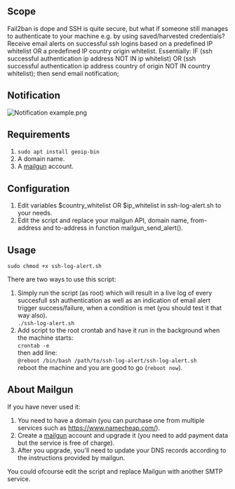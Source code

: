 ## Scope
Fail2ban is dope and SSH is quite secure, but what if someone still manages to authenticate to your machine e.g. by using saved/harvested credentials? Receive email alerts on successful ssh logins based on a predefined IP whitelist OR a predefined IP country origin whitelist.  Essentially: IF (ssh successful authentication ip address NOT IN ip whitelist) OR (ssh successful authentication ip address country of origin NOT IN country whitelist); then send email notification;

## Notification
![Notification example.png](https://i.ibb.co/550xtBv/logalert.png)

## Requirements
1. `sudo apt install geoip-bin`
2. A domain name.
3. A [mailgun](https://www.mailgun.com) account.

## Configuration
1. Edit variables $country_whitelist OR $ip_whitelist in ssh-log-alert.sh to your needs.
2. Edit the script and replace your mailgun API, domain name, from-address and to-address in function mailgun_send_alert().


## Usage
`sudo chmod +x ssh-log-alert.sh`  

There are two ways to use this script:
1. Simply run the script (as root) which will result in a live log of every succesfull ssh authentication as well as an indication of email alert trigger success/failure, when a condition is met (you should test it that way also).  
`./ssh-log-alert.sh`
2. Add script to the root crontab and have it run in the background when the machine starts:  
`crontab -e`  
then add line:  
`@reboot /bin/bash /path/to/ssh-log-alert/ssh-log-alert.sh`  
reboot the machine and you are good to go (`reboot now`).

## About Mailgun
If you have never used it:
1. You need to have a domain (you can purchase one from multiple services such as https://www.namecheap.com/).
2. Create a [mailgun](https://www.mailgun.com) account and upgrade it (you need to add payment data but the service is free of charge).
2. After you upgrade, you'll need to update your DNS records according to the instructions provided by mailgun.

You could ofcourse edit the script and replace Mailgun with another SMTP service.

